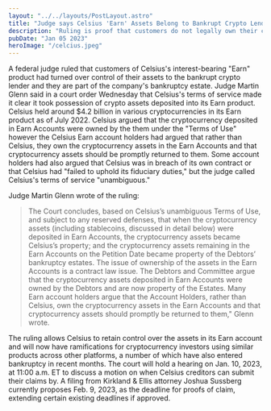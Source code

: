 ```yaml
---
layout: "../../layouts/PostLayout.astro"
title: "Judge says Celsius 'Earn' Assets Belong to Bankrupt Crypto Lender"
description: "Ruling is proof that customers do not legally own their crypto-assets if they're using certain centralized products."
pubDate: "Jan 05 2023"
heroImage: "/celcius.jpeg"
---
```


A federal judge ruled that customers of Celsius's interest-bearing "Earn" product had turned over control of their assets to the bankrupt crypto lender and they are part of the company's bankruptcy estate.
Judge Martin Glenn said in a court order Wednesday that Celsius's terms of service made it clear it took possession of crypto assets deposited into its Earn product. Celsius held around $4.2 billion in various cryptocurrencies in its Earn product as of July 2022.
Celsius argued that the cryptocurrency deposited in Earn Accounts were owned by the them under the "Terms of Use" however the Celsius Earn account holders had argued that rather than Celsius, they own the cryptocurrency assets in the Earn Accounts and that cryptocurrency assets should be promptly returned to them.
Some account holders had also argued that Celsius was in breach of its own contract or that Celsius had "failed to uphold its fiduciary duties," but the judge called Celsius's terms of service "unambiguous."

Judge Martin Glenn wrote of the ruling:
> The Court concludes, based on Celsius’s unambiguous Terms of Use, and subject to any reserved defenses, that when the cryptocurrency assets (including stablecoins, discussed in detail below) were deposited in Earn Accounts, the cryptocurrency assets became Celsius’s property; and the cryptocurrency assets remaining in the Earn Accounts on the Petition Date became property of the Debtors’ bankruptcy estates. 
> The issue of ownership of the assets in the Earn Accounts is a contract law issue. The Debtors and Committee argue that the cryptocurrency assets deposited in Earn Accounts were owned by the Debtors and are now property of the Estates. Many Earn account holders argue that the Account Holders, rather than Celsius, own the cryptocurrency assets in the Earn Accounts and that cryptocurrency assets should promptly be returned to them," Glenn wrote.

The ruling allows Celsius to retain control over the assets in its Earn account and will now have ramifications for cryptocurrency investors using similar products across other platforms, a number of which have also entered bankruptcy in recent months.
The court will hold a hearing on Jan. 10, 2023, at 11:00 a.m. ET to discuss a motion on when Celsius creditors can submit their claims by. A filing from Kirkland & Ellis attorney Joshua Sussberg currently proposes Feb. 9, 2023, as the deadline for proofs of claim, extending certain existing deadlines if approved.
